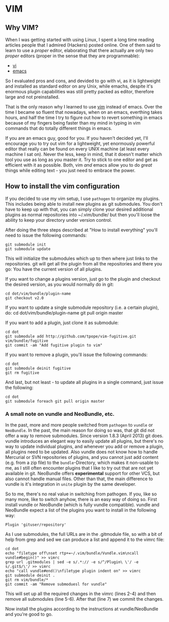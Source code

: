 # VIM 

## Why VIM?

When I was getting started with using Linux, I spent a long time reading
articles people that I admired (Hackers) posted online. One of them said to
learn to use a *proper* editor, elaborating that there actually are only two
*proper* editors (proper in the sense that they are programmable):

  - [vi](https://en.wikipedia.org/wiki/Vi)
  - [emacs](https://en.wikipedia.org/wiki/Emacs)

So I evaluated pros and cons, and devided to go with vi, as it is lightweight
and installed as standard editor on any Unix, while emachs, despite it's
enormous plugin capabilities was still pretty packed as editor, therefore large
and not preinstalled.

That is the only reason why I learned to use [vim](https://en.wikipedia.org/wiki/Vim_(text_editor))
instead of emacs. Over the time I became so fluent that nowadays, when on an emacs, 
everthing takes hours, and half the time I try to figure out how to revert something 
in emacs because of my fingers being faster than my mind in typing in vim commands 
that do totally different things in emacs.

If you are an emacs guy, good for you. If you haven't decided yet, I'll
encourage you to try out vim for a lightweight, yet enormously powerful editor
that really can be found on every UNIX machine (at least every machine I sat
on). Never the less, keep in mind, that it doesn't matter which tool you use as
long as you master it. Try to stick to one editor and get as efficient with it
as possible. Both, vim *and* emacs allow you to do *great* things while editing
text - you just need to embrace the power.


## How to install the vim configuration

If you decided to use my vim setup, I use `pathogen` to organize my plugins. This
includes being able to install new plugins as git submodules. You don't have to
keep up with that, you can simply clone your desired additional plugins as
normal repositories into ~/.vim/bundle/ but then you'll loose the ability to
keep your directory under version control. 

After doing the three steps described at "How to install everything" you'll
need to issue the following commands:

	git submodule init
	git submodule update

This will initialize the submodules which up to then where just links to the
repositories. git will get all the plugin from all the repositories and there
you go: You have the current version of all plugins.

If you want to change a plugins version, just go to the plugin and checkout the
desired version, as you would normally do in git:

	cd dot/vim/bundle/plugin-name
	git checkout v2.0

If you want to update a single submodule repository (i.e. a certain plugin),
do:
	cd dot/vim/bundle/plugin-name
	git pull origin master

If you want to add a plugin, just clone it as submodule:

	cd dot
	git submodule add http://github.com/tpope/vim-fugitive.git vim/bundle/fugitive
	git commit -am "Add fugitive plugin to vim"

If you want to remove a plugin, you'll issue the following commands:

	cd dot
	git submodule deinit fugitive
	git rm fugitive

And last, but not least - to update all plugins in a single command, just issue
the following:

	cd dot
	git submodule foreach git pull origin master

### A small note on vundle and NeoBundle, etc.

In the past, more and more people switched from `pathogen` to `vundle` or
`NeoBundle`. In the past, the main reason for doing so was, that git did not
offer a way to remove submodules. Since version 1.8.3 (April 2013) git does.
vundle introduces an elegant way to easily update all plugins, but there's no
way to update individual plugins, and whenever you add or remove a plugin, all
plugins need to be updated. Also vundle does not know how to handle Mercurial
or SVN repositories of plugins, and you cannot just add content (e.g. from a
zip file) to the `bundle`-Directory, which makes it non-usable to me, as I
still often encounter plugins that I like to try out that are not yet available
in git. NeoBundle offers **experimental** support for other VCS, but also
cannot handle manual files. Other than that, the main difference to vundle is
it's integration in `unite` plugin by the same developer.

So to me, there's no real value in switching from pathogen. If you, like so
many more, like to switch anyhow, there is an easy way of doing so. First
install vundle or NeoBundle (which is fully vundle compatible). vundle and
NeoBundle expect a list of the plugins you want to install in the following
way:

	Plugin 'gituser/repository'

As I use submodules, the full URLs are in the .gitmodule file, so with a bit of
help from grep and sed we can produce a list and append it to the vimrc file:

	cd dot
	echo "filetype off\nset rtp+=~/.vim/bundle/Vundle.vim\ncall vundle#begin()" >> vimrc
	grep url .gitmodules | sed -e s/.*:// -e s/^/Plugin\ \'/ -e s/.git$/\'/ >> vimrc
	echo "call vundle#end()\nfiletype plugin indent on" >> vimrc
	git submodule deinit .
	git rm vim/bundle/*
	git commit -am "Remove submoduesl for vundle"

This will set up all the required changes in the vimrc (lines 2-4) and then
remove all submodules (line 5-6). After that (line 7) we commit the changes.

Now install the plugins according to the instructions at vundle/NeoBundle and
you're good to go.


